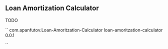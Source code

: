 ## Loan Amortization Calculator 
TODO 

``
<dependency>
  <groupId>com.apanfutov.Loan-Amoritzation-Calculator</groupId>
  <artifactId>loan-amoritzation-calculator</artifactId>
  <version>0.0.1</version>
</dependency>

``
